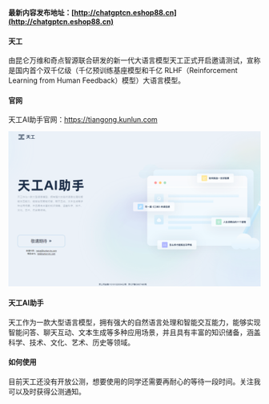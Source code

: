 **最新内容发布地址：[http://chatgptcn.eshop88.cn](http://chatgptcn.eshop88.cn)**

#### 天工
由昆仑万维和奇点智源联合研发的新一代大语言模型天工正式开启邀请测试，宣称是国内首个双千亿级（千亿预训练基座模型和千亿 RLHF（Reinforcement Learning from Human Feedback）模型）大语言模型。

#### 官网
天工AI助手官网：https://tiangong.kunlun.com

![天工官网](../img/tiangong.png)

#### 天工AI助手
天工作为一款大型语言模型，拥有强大的自然语言处理和智能交互能力，能够实现智能问答、聊天互动、文本生成等多种应用场景，并且具有丰富的知识储备，涵盖科学、技术、文化、艺术、历史等领域。

#### 如何使用
目前天工还没有开放公测，想要使用的同学还需要再耐心的等待一段时间。关注我可以及时获得公测通知。
